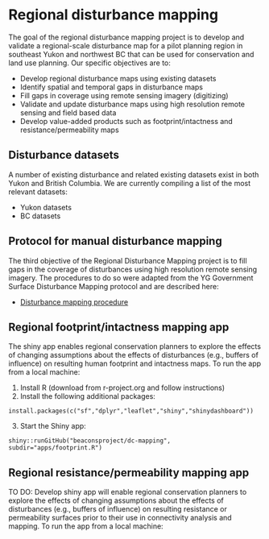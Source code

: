 # Regional disturbance mapping

The goal of the regional disturbance mapping project is to develop and validate a regional-scale disturbance map for a pilot planning region in southeast Yukon and northwest BC that can be used for conservation and land use planning. Our specific objectives are to:

- Develop regional disturbance maps using existing datasets
- Identify spatial and temporal gaps in disturbance maps
- Fill gaps in coverage using remote sensing imagery (digitizing)
- Validate and update disturbance maps using high resolution remote sensing and field based data
- Develop value-added products such as footprint/intactness and resistance/permeability maps


## Disturbance datasets

A number of existing disturbance and related existing datasets exist in both Yukon and British Columbia. We are currently compiling a list of the most relevant datasets:

- Yukon datasets
- BC datasets


## Protocol for manual disturbance mapping

The third objective of the Regional Disturbance Mapping project is to fill gaps in the coverage of disturbances using high resolution remote sensing imagery. The procedures to do so were adapted from the YG Government Surface Disturbance Mapping protocol and are described here:

- [Disturbance mapping procedure](https://docs.google.com/document/d/1ky6wQpCng_xjHoXmQWgfAO8EDmQNhslJ0nRq3b5YgwQ/edit?usp=sharing)


## Regional footprint/intactness mapping app

The shiny app enables regional conservation planners to explore the effects of changing assumptions about the effects of disturbances (e.g., buffers of influence) on resulting human footprint and intactness maps. To run the app from a local machine:

  1. Install R (download from r-project.org and follow instructions)
  2. Install the following additional packages:

    install.packages(c("sf","dplyr","leaflet","shiny","shinydashboard"))

  3. Start the Shiny app:

    shiny::runGitHub("beaconsproject/dc-mapping", subdir="apps/footprint.R")


## Regional resistance/permeability mapping app

TO DO: Develop shiny app will enable regional conservation planners to explore the effects of changing assumptions about the effects of disturbances (e.g., buffers of influence) on resulting resistance or permeability surfaces prior to their use in connectivity analysis and mapping. To run the app from a local machine:
